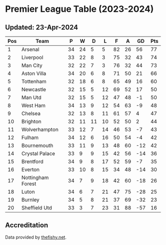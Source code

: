 # Premier League Table (2023-2024)
## Updated: 23-Apr-2024

| Pos | Team | P | W | D | L | F | A | GD | Pts |
| --- | --- | --- | --- | --- | --- | --- | --- | --- | --- |
| 1 | Arsenal | 34 | 24 | 5 | 5 | 82 | 26 | 56 | 77 |
| 2 | Liverpool | 33 | 22 | 8 | 3 | 75 | 32 | 43 | 74 |
| 3 | Man City | 32 | 22 | 7 | 3 | 76 | 32 | 44 | 73 |
| 4 | Aston Villa | 34 | 20 | 6 | 8 | 71 | 50 | 21 | 66 |
| 5 | Tottenham | 32 | 18 | 6 | 8 | 65 | 49 | 16 | 60 |
| 6 | Newcastle | 32 | 15 | 5 | 12 | 69 | 52 | 17 | 50 |
| 7 | Man Utd | 32 | 15 | 5 | 12 | 47 | 48 | -1 | 50 |
| 8 | West Ham | 34 | 13 | 9 | 12 | 54 | 63 | -9 | 48 |
| 9 | Chelsea | 32 | 13 | 8 | 11 | 61 | 57 | 4 | 47 |
| 10 | Brighton | 32 | 11 | 11 | 10 | 52 | 50 | 2 | 44 |
| 11 | Wolverhampton | 33 | 12 | 7 | 14 | 46 | 53 | -7 | 43 |
| 12 | Fulham | 34 | 12 | 6 | 16 | 50 | 54 | -4 | 42 |
| 13 | Bournemouth | 33 | 11 | 9 | 13 | 48 | 60 | -12 | 42 |
| 14 | Crystal Palace | 33 | 9 | 9 | 15 | 42 | 56 | -14 | 36 |
| 15 | Brentford | 34 | 9 | 8 | 17 | 52 | 59 | -7 | 35 |
| 16 | Everton | 33 | 10 | 8 | 15 | 34 | 48 | -14 | 30 |
| 17 | Nottingham Forest | 34 | 7 | 9 | 18 | 42 | 60 | -18 | 26 |
| 18 | Luton | 34 | 6 | 7 | 21 | 47 | 75 | -28 | 25 |
| 19 | Burnley | 34 | 5 | 8 | 21 | 37 | 69 | -32 | 23 |
| 20 | Sheffield Utd | 33 | 3 | 7 | 23 | 31 | 88 | -57 | 16 |

## Accreditation 

Data provided by [thefishy.net](https://www.thefishy.net/).